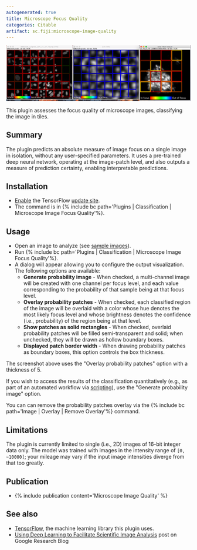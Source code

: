 ```yaml
---
autogenerated: true
title: Microscope Focus Quality
categories: Citable
artifact: sc.fiji:microscope-image-quality
---
```


 

<img src="/media/mifqc.png" width="900"/> 

This plugin assesses the focus quality of microscope images, classifying the image in tiles.

## Summary

The plugin predicts an absolute measure of image focus on a single image in isolation, without any user-specified parameters. It uses a pre-trained deep neural network, operating at the image-patch level, and also outputs a measure of prediction certainty, enabling interpretable predictions.

## Installation

-   [Enable](/update-sites/following) the TensorFlow [update site](/update-sites).
-   The command is in {% include bc path='Plugins | Classification | Microscope Image Focus Quality'%}.

## Usage

-   Open an image to analyze (see [sample images](https://storage.googleapis.com/microscope-image-quality/static/fiji_plugin_test_images.zip)).
-   Run {% include bc path='Plugins | Classification | Microscope Image Focus Quality'%}.
-   A dialog will appear allowing you to configure the output visualization. The following options are available:
    -   **Generate probability image** - When checked, a multi-channel image will be created with one channel per focus level, and each value corresponding to the probability of that sample being at that focus level.
    -   **Overlay probability patches** - When checked, each classified region of the image will be overlaid with a color whose hue denotes the most likely focus level and whose brightness denotes the confidence (i.e., probability) of the region being at that level.
    -   **Show patches as solid rectangles** - When checked, overlaid probability patches will be filled semi-transparent and solid; when unchecked, they will be drawn as hollow boundary boxes.
    -   **Displayed patch border width** - When drawing probability patches as boundary boxes, this option controls the box thickness.

The screenshot above uses the "Overlay probability patches" option with a thickness of 5.

If you wish to access the results of the classification quantitatively (e.g., as part of an automated workflow via [scripting](/scripting)), use the "Generate probability image" option.

You can can remove the probability patches overlay via the {% include bc path='Image | Overlay | Remove Overlay'%} command.

## Limitations

The plugin is currently limited to single (i.e., 2D) images of 16-bit integer data only. The model was trained with images in the intensity range of `[0, ~10000]`; your mileage may vary if the input image intensities diverge from that too greatly.

## Publication

-   {% include publication content='Microscope Image Quality' %}

## See also

-   [TensorFlow](/software/tensorflow), the machine learning library this plugin uses.
-   [Using Deep Learning to Facilitate Scientific Image Analysis](https://research.googleblog.com/2018/03/using-deep-learning-to-facilitate.html) post on Google Research Blog


